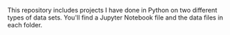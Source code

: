 This repository includes projects I have done in Python on two different types of data sets. 
You'll find a Jupyter Notebook file and the data files in each folder. 
